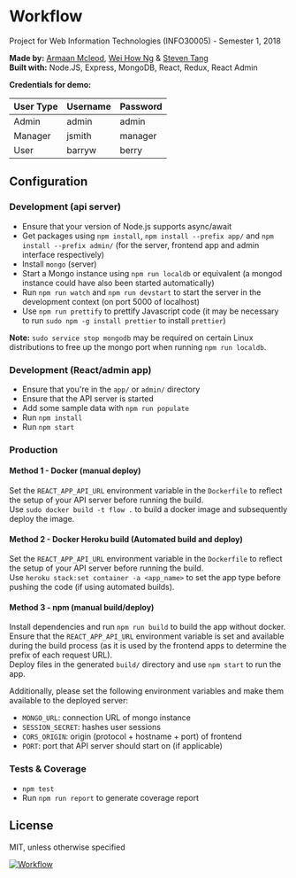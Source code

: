 # Workflow
Project for Web Information Technologies (INFO30005) - Semester 1, 2018

**Made by:** [Armaan Mcleod](https://github.com/OpticGenius), [Wei How Ng](https://github.com/ngweihow) \& [Steven Tang](https://github.com/yc)  
**Built with:** Node.JS, Express, MongoDB, React, Redux, React Admin

**Credentials for demo:**  

| User Type | Username | Password |
|-----------|----------|----------|
| Admin     | admin    | admin    |
| Manager   | jsmith   | manager  |
| User      | barryw   | berry    |

## Configuration
### Development (api server)
- Ensure that your version of Node.js supports async/await
- Get packages using `npm install`, `npm install --prefix app/` and `npm install --prefix admin/` (for the server, frontend app and admin interface respectively)
- Install `mongo` (server)
- Start a Mongo instance using `npm run localdb` or equivalent (a mongod instance could have also been started automatically)
- Run `npm run watch` and `npm run devstart` to start the server in the development context (on port 5000 of localhost)
- Use `npm run prettify` to prettify Javascript code (it may be necessary to run `sudo npm -g install prettier` to install `prettier`)

**Note:** `sudo service stop mongodb` may be required on certain Linux distributions to free up the mongo port when running `npm run localdb`.  

### Development (React/admin app)
- Ensure that you're in the `app/` or `admin/` directory
- Ensure that the API server is started
- Add some sample data with `npm run populate`
- Run `npm install`
- Run `npm start`

### Production
#### Method 1 - Docker (manual deploy)
Set the `REACT_APP_API_URL` environment variable in the `Dockerfile` to reflect the setup of your API server before running the build.  
Use `sudo docker build -t flow .` to build a docker image and subsequently deploy the image.  

#### Method 2 - Docker Heroku build (Automated build and deploy)
Set the `REACT_APP_API_URL` environment variable in the `Dockerfile` to reflect the setup of your API server before running the build.  
Use `heroku stack:set container -a <app_name>` to set the app type before pushing the code (if using automated builds).  

#### Method 3 - npm (manual build/deploy)
Install dependencies and run `npm run build` to build the app without docker.  
Ensure that the `REACT_APP_API_URL` environment variable is set and available during the build process (as it is used by the frontend apps to determine the prefix of each request URL).  
Deploy files in the generated `build/` directory and use `npm start` to run the app.

Additionally, please set the following environment variables and make them available to the deployed server:  
- `MONGO_URL`:  connection URL of mongo instance
- `SESSION_SECRET`: hashes user sessions
- `CORS_ORIGIN`: origin (protocol + hostname + port) of frontend
- `PORT`: port that API server should start on (if applicable)

### Tests & Coverage
- `npm test`
- Run `npm run report` to generate coverage report

## License
MIT, unless otherwise specified

[![Workflow](Workflow.png)](https://github.com/YC/INFO30005)

